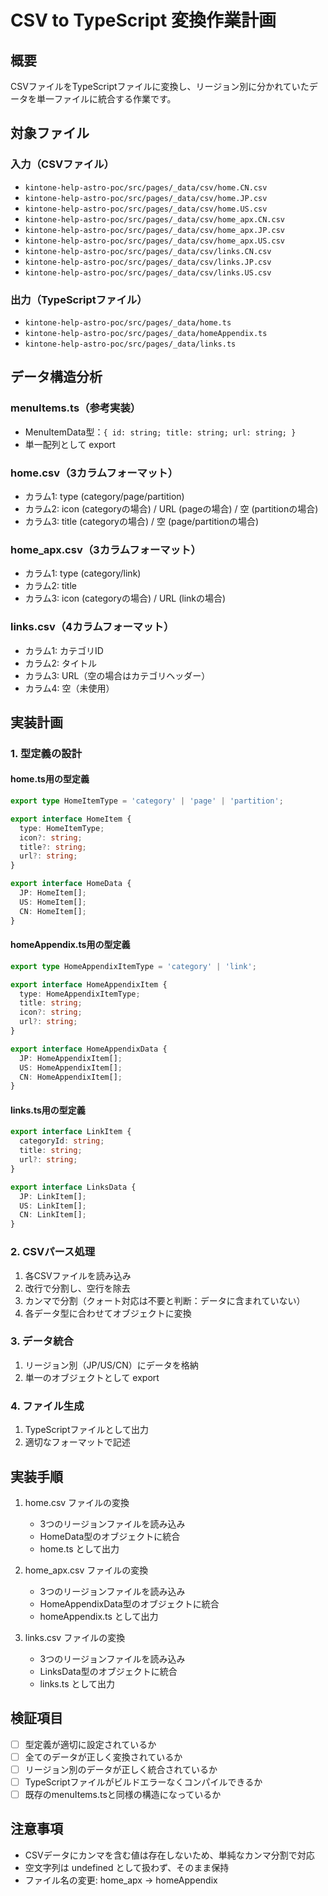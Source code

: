 # CSV to TypeScript 変換作業計画

## 概要

CSVファイルをTypeScriptファイルに変換し、リージョン別に分かれていたデータを単一ファイルに統合する作業です。

## 対象ファイル

### 入力（CSVファイル）
- `kintone-help-astro-poc/src/pages/_data/csv/home.CN.csv`
- `kintone-help-astro-poc/src/pages/_data/csv/home.JP.csv`
- `kintone-help-astro-poc/src/pages/_data/csv/home.US.csv`
- `kintone-help-astro-poc/src/pages/_data/csv/home_apx.CN.csv`
- `kintone-help-astro-poc/src/pages/_data/csv/home_apx.JP.csv`
- `kintone-help-astro-poc/src/pages/_data/csv/home_apx.US.csv`
- `kintone-help-astro-poc/src/pages/_data/csv/links.CN.csv`
- `kintone-help-astro-poc/src/pages/_data/csv/links.JP.csv`
- `kintone-help-astro-poc/src/pages/_data/csv/links.US.csv`

### 出力（TypeScriptファイル）
- `kintone-help-astro-poc/src/pages/_data/home.ts`
- `kintone-help-astro-poc/src/pages/_data/homeAppendix.ts`
- `kintone-help-astro-poc/src/pages/_data/links.ts`

## データ構造分析

### menuItems.ts（参考実装）
- MenuItemData型：`{ id: string; title: string; url: string; }`
- 単一配列として export

### home.csv（3カラムフォーマット）
- カラム1: type (category/page/partition)
- カラム2: icon (categoryの場合) / URL (pageの場合) / 空 (partitionの場合)
- カラム3: title (categoryの場合) / 空 (page/partitionの場合)

### home_apx.csv（3カラムフォーマット）
- カラム1: type (category/link)
- カラム2: title
- カラム3: icon (categoryの場合) / URL (linkの場合)

### links.csv（4カラムフォーマット）
- カラム1: カテゴリID
- カラム2: タイトル
- カラム3: URL（空の場合はカテゴリヘッダー）
- カラム4: 空（未使用）

## 実装計画

### 1. 型定義の設計

#### home.ts用の型定義
```typescript
export type HomeItemType = 'category' | 'page' | 'partition';

export interface HomeItem {
  type: HomeItemType;
  icon?: string;
  title?: string;
  url?: string;
}

export interface HomeData {
  JP: HomeItem[];
  US: HomeItem[];
  CN: HomeItem[];
}
```

#### homeAppendix.ts用の型定義
```typescript
export type HomeAppendixItemType = 'category' | 'link';

export interface HomeAppendixItem {
  type: HomeAppendixItemType;
  title: string;
  icon?: string;
  url?: string;
}

export interface HomeAppendixData {
  JP: HomeAppendixItem[];
  US: HomeAppendixItem[];
  CN: HomeAppendixItem[];
}
```

#### links.ts用の型定義
```typescript
export interface LinkItem {
  categoryId: string;
  title: string;
  url?: string;
}

export interface LinksData {
  JP: LinkItem[];
  US: LinkItem[];
  CN: LinkItem[];
}
```

### 2. CSVパース処理

1. 各CSVファイルを読み込み
2. 改行で分割し、空行を除去
3. カンマで分割（クォート対応は不要と判断：データに含まれていない）
4. 各データ型に合わせてオブジェクトに変換

### 3. データ統合

1. リージョン別（JP/US/CN）にデータを格納
2. 単一のオブジェクトとして export

### 4. ファイル生成

1. TypeScriptファイルとして出力
2. 適切なフォーマットで記述

## 実装手順

1. home.csv ファイルの変換
   - 3つのリージョンファイルを読み込み
   - HomeData型のオブジェクトに統合
   - home.ts として出力

2. home_apx.csv ファイルの変換
   - 3つのリージョンファイルを読み込み
   - HomeAppendixData型のオブジェクトに統合
   - homeAppendix.ts として出力

3. links.csv ファイルの変換
   - 3つのリージョンファイルを読み込み
   - LinksData型のオブジェクトに統合
   - links.ts として出力

## 検証項目

- [ ] 型定義が適切に設定されているか
- [ ] 全てのデータが正しく変換されているか
- [ ] リージョン別のデータが正しく統合されているか
- [ ] TypeScriptファイルがビルドエラーなくコンパイルできるか
- [ ] 既存のmenuItems.tsと同様の構造になっているか

## 注意事項

- CSVデータにカンマを含む値は存在しないため、単純なカンマ分割で対応
- 空文字列は undefined として扱わず、そのまま保持
- ファイル名の変更: home_apx → homeAppendix
